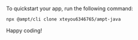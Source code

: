 To quickstart your app, run the following command: 

```bash
npx @ampt/cli clone xteyou6346765/ampt-java
```

Happy coding!